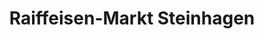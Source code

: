 ---
title: "Raiffeisen-Markt Steinhagen"
url: /steinhagen/raiffeisen-markt-steinhagen/
shop: Landwirtschaftlich
---